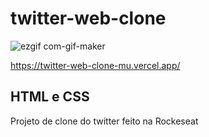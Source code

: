 # twitter-web-clone

![ezgif com-gif-maker](https://user-images.githubusercontent.com/82619418/139772603-92f380ef-f54f-471f-a440-9edceae66d80.gif)


https://twitter-web-clone-mu.vercel.app/

## HTML e CSS

Projeto de clone do twitter feito na Rockeseat 
